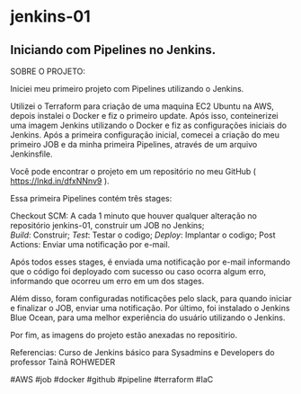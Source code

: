 # jenkins-01
Iniciando com Pipelines no Jenkins. 
-----------------------------------------------------------------------------
SOBRE O PROJETO: 

Iniciei meu primeiro projeto com Pipelines utilizando o Jenkins. 

Utilizei o Terraform para criação de uma maquina EC2 Ubuntu na AWS, depois instalei o Docker e fiz o primeiro update. Após isso, conteinerizei uma imagem Jenkins utilizando o Docker e fiz as configurações iniciais do Jenkins. Após a primeira configuração inicial, comecei a criação do meu primeiro JOB e da minha primeira Pipelines, através de um arquivo Jenkinsfile.
 
Você pode encontrar o projeto em um repositório no meu GitHub ( https://lnkd.in/dfxNNnv9 ). 

Essa primeira Pipelines contém três stages: 

Checkout SCM: A cada 1 minuto que houver qualquer alteração no repositório jenkins-01, construir um JOB no Jenkins;   
*Build*: Construir;
*Test*: Testar o codigo;
*Deploy*: Implantar o codigo;
Post Actions: Enviar uma notificação por e-mail. 

Após todos esses stages, é enviada uma notificação por e-mail informando que o código foi deployado com sucesso ou caso ocorra algum erro, informando que ocorreu um erro em um dos stages.

Além disso, foram configuradas notificações pelo slack, para quando iniciar e finalizar o JOB, enviar uma notificação. Por último, foi instalado o Jenkins Blue Ocean, para uma melhor experiência do usuário utilizando o Jenkins. 

Por fim, as imagens do projeto estão anexadas no repositirio. 

Referencias: Curso de Jenkins básico para Sysadmins e Developers do professor Tainã ROHWEDER

#AWS #job #docker #github #pipeline #terraform #IaC
